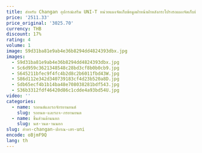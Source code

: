 ```yaml
---
title: สำหรับ Changan อุปกรณ์เสริม UNI-T หน่วยแผงจัดเก็บข้อมูลฝาหน้าฝาหลังกระโปรงรถแผงจัดเก็บข้อมูลแบบปรับขนาดได้2020-2024
price: '2511.33'
price_original: '3025.70'
currency: THB
discount: 17%
rating: 4
volume: 1
image: S9d31ba81e9ab4e36b8294dd4824393dbx.jpg
images:
  - S9d31ba81e9ab4e36b8294dd4824393dbx.jpg
  - Sc6d959c3621348548c28bd3cf8b0b0cb9.jpg
  - S645211bfec9f4fc4b2d8c2b6011fbd43W.jpg
  - S86d112e342d340739183cf4d23b520a8D.jpg
  - Sdb65ecf4b1b14ba48e708038281bdf543.jpg
  - S36b3312fdf46420d86c1cdde4a93bd54U.jpg
video: ''
categories:
  - name: รถยนต์และรถจักรยานยนต์
    slug: รถยนต-และรถจ-กรยานยนต
  - name: ชิ้นส่วนด้านนอก
    slug: นส-วนด-านนอก
slug: สำหร-changan-ปกรณ-เสร-uni
encode: oBjmF9Q
lang: th
---
```

  